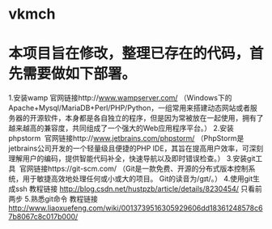 # vkmch
# 本项目旨在修改，整理已存在的代码，首先需要做如下部署。
1.安装wamp  官网链接http://www.wampserver.com/ （Windows下的Apache+Mysql/MariaDB+Perl/PHP/Python，一组常用来搭建动态网站或者服务器的开源软件，本身都是各自独立的程序，但是因为常被放在一起使用，拥有了越来越高的兼容度，共同组成了一个强大的Web应用程序平台。）
2.安装phpstorm  官网链接http://www.jetbrains.com/phpstorm/ （PhpStorm是jetbrains公司开发的一个轻量级且便捷的PHP IDE，其旨在提高用户效率，可深刻理解用户的编码，提供智能代码补全，快速导航以及即时错误检查。）
3.安装git工具  官网链接https://git-scm.com/ （Git是一款免费、开源的分布式版本控制系统，用于敏捷高效地处理任何或小或大的项目。 Git的读音为/gɪt/。）
4.使用git生成ssh 教程链接 http://blog.csdn.net/hustpzb/article/details/8230454/ 只看前两步
5.熟悉git命令 教程链接 http://www.liaoxuefeng.com/wiki/0013739516305929606dd18361248578c67b8067c8c017b000/
